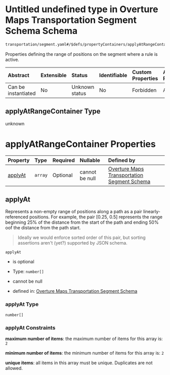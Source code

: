 # Untitled undefined type in Overture Maps Transportation Segment Schema Schema

```txt
transportation/segment.yaml#/$defs/propertyContainers/applyAtRangeContainer
```

Properties defining the range of positions on the segment where a rule is active.

| Abstract            | Extensible | Status         | Identifiable | Custom Properties | Additional Properties | Access Restrictions | Defined In                                                                                                      |
| :------------------ | :--------- | :------------- | :----------- | :---------------- | :-------------------- | :------------------ | :-------------------------------------------------------------------------------------------------------------- |
| Can be instantiated | No         | Unknown status | No           | Forbidden         | Allowed               | none                | [segment.yaml\*](../../../../../../../tmp/jsonschema/schema/transportation/segment.yaml "open original schema") |

## applyAtRangeContainer Type

unknown

# applyAtRangeContainer Properties

| Property            | Type    | Required | Nullable       | Defined by                                                                                                                                                                                               |
| :------------------ | :------ | :------- | :------------- | :------------------------------------------------------------------------------------------------------------------------------------------------------------------------------------------------------- |
| [applyAt](#applyat) | `array` | Optional | cannot be null | [Overture Maps Transportation Segment Schema](defs-defs-propertydefinitions-linearlyreferencedrange.md "transportation/segment.yaml#/$defs/propertyContainers/applyAtRangeContainer/properties/applyAt") |

## applyAt

Represents a non-empty range of positions along a path as a pair linearly-referenced positions. For example, the pair \[0.25, 0.5] represents the range beginning 25% of the distance from the start of the path and ending 50% oof the distance from the path start.

> Ideally we would enforce sorted order of this pair, but sorting assertions aren't (yet?) supported by JSON schema.

`applyAt`

*   is optional

*   Type: `number[]`

*   cannot be null

*   defined in: [Overture Maps Transportation Segment Schema](defs-defs-propertydefinitions-linearlyreferencedrange.md "transportation/segment.yaml#/$defs/propertyContainers/applyAtRangeContainer/properties/applyAt")

### applyAt Type

`number[]`

### applyAt Constraints

**maximum number of items**: the maximum number of items for this array is: `2`

**minimum number of items**: the minimum number of items for this array is: `2`

**unique items**: all items in this array must be unique. Duplicates are not allowed.
